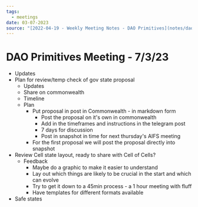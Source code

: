 ```yaml
---
tags:
  - meetings
date: 03-07-2023
source: "[2022-04-19 - Weekly Meeting Notes - DAO Primitives](notes/dao-primitives/primitives-archive/primitives-docs/2022-04-19%20-%20Weekly%20Meeting%20Notes%20-%20DAO%20Primitives.md)"
---
```


# DAO Primitives Meeting - 7/3/23

- Updates
- Plan for review/temp check of gov state proposal
	- Updates
	- Share on commonwealth
	- Timeline 
	- Plan
		- Put proposal in post in Commonwealth - in markdown form
			- Post the proposal on it's own in commonwealth
			- Add in the timeframes and instructions in the telegram post 
			- 7 days for discussion
			- Post in snapshot in time for next thursday's AIFS meeting 
		- For the first proposal we will post the proposal directly into snapshot 
- Review Cell state layout, ready to share with Cell of Cells?
	- Feedback
		- Maybe do a graphic to make it easier to understand
		- Lay out which things are likely to be crucial in the start and which can evolve 
		- Try to get it down to a 45min process - a 1 hour meeting with fluff 
		- Have templates for different formats available 
- Safe states